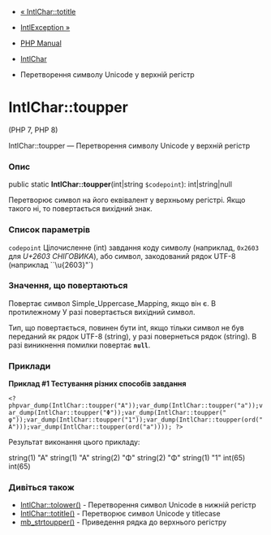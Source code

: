 - [« IntlChar::totitle](intlchar.totitle.md)
- [IntlException »](class.intlexception.md)

- [PHP Manual](index.md)
- [IntlChar](class.intlchar.md)
- Перетворення символу Unicode у верхній регістр

# IntlChar::toupper

(PHP 7, PHP 8)

IntlChar::toupper — Перетворення символу Unicode у верхній регістр

### Опис

public static **IntlChar::toupper**(int\|string `$codepoint`):
int\|string\|null

Перетворює символ на його еквівалент у верхньому регістрі. Якщо такого
ні, то повертається вихідний знак.

### Список параметрів

`codepoint`
Цілочисленне (int) завдання коду символу (наприклад, `0x2603` для *U+2603
СНІГОВИКА*), або символ, закодований рядок UTF-8 (наприклад
``\u{2603}"`)

### Значення, що повертаються

Повертає символ Simple_Uppercase_Mapping, якщо він є. В протилежному
У разі повертається вихідний символ.

Тип, що повертається, повинен бути int, якщо тільки символ не був переданий як
рядок UTF-8 (string), у разі повернеться рядок (string). В разі
виникнення помилки повертає **`null`**.

### Приклади

**Приклад #1 Тестування різних способів завдання**

` <?phpvar_dump(IntlChar::toupper("A"));var_dump(IntlChar::toupper("a"));var_dump(IntlChar::toupper("Φ"));var_dump(IntlChar::toupper(" φ"));var_dump(IntlChar::toupper("1"));var_dump(IntlChar::toupper(ord("A")));var_dump(IntlChar::toupper(ord("a")))); ?> `

Результат виконання цього прикладу:

string(1) "A"
string(1) "A"
string(2) "Φ"
string(2) "Φ"
string(1) "1"
int(65)
int(65)

### Дивіться також

- [IntlChar::tolower()](intlchar.tolower.md) - Перетворення
символ Unicode в нижній регістр
- [IntlChar::totitle()](intlchar.totitle.md) - Перетворює символ
Unicode у titlecase
- [mb_strtoupper()](function.mb-strtoupper.md) - Приведення рядка до
верхнього регістру
